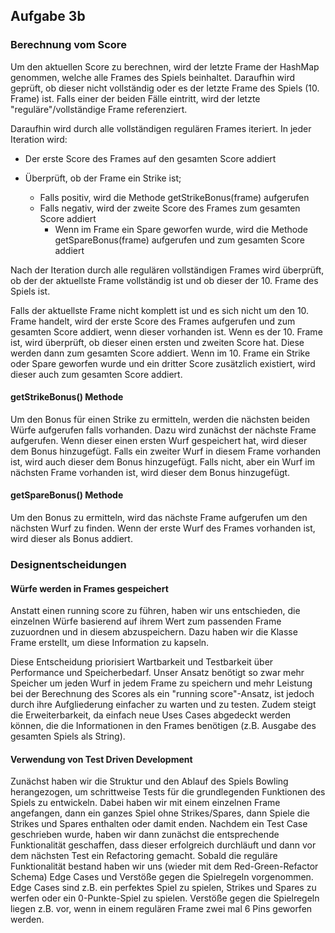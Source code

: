 ## Aufgabe 3b

### Berechnung vom Score

Um den aktuellen Score zu berechnen, wird der letzte Frame der HashMap genommen, welche alle Frames des Spiels beinhaltet. Daraufhin wird geprüft, ob dieser nicht vollständig oder es der letzte Frame des Spiels (10. Frame) ist. Falls einer der beiden Fälle eintritt, wird der letzte "reguläre"/vollständige Frame referenziert.

Daraufhin wird durch alle vollständigen regulären Frames iteriert.
In jeder Iteration wird:

* Der erste Score des Frames auf den gesamten Score addiert
* Überprüft, ob der Frame ein Strike ist; 
    
    * Falls positiv, wird die Methode getStrikeBonus(frame) aufgerufen
    * Falls negativ, wird der zweite Score des Frames zum gesamten Score addiert 
      * Wenn im Frame ein Spare geworfen wurde, wird die Methode getSpareBonus(frame) aufgerufen und zum gesamten Score addiert

Nach der Iteration durch alle regulären vollständigen Frames wird überprüft, ob der der aktuellste Frame vollständig ist und ob dieser der 10. Frame des Spiels ist.

Falls der aktuellste Frame nicht komplett ist und es sich nicht um den 10. Frame handelt, wird der erste Score des Frames aufgerufen und zum gesamten Score addiert, wenn dieser vorhanden ist.
Wenn es der 10. Frame ist, wird überprüft, ob dieser einen ersten und zweiten Score hat. Diese werden dann zum gesamten Score addiert. Wenn im 10. Frame ein Strike oder Spare geworfen wurde und ein dritter Score zusätzlich existiert, wird dieser auch zum gesamten Score addiert.

#### getStrikeBonus() Methode

Um den Bonus für einen Strike zu ermitteln, werden die nächsten beiden Würfe aufgerufen falls vorhanden. Dazu wird zunächst der nächste Frame aufgerufen. Wenn dieser einen ersten Wurf gespeichert hat,
wird dieser dem Bonus hinzugefügt. Falls ein zweiter Wurf in diesem Frame vorhanden ist, wird auch dieser dem Bonus hinzugefügt. Falls nicht, aber ein Wurf im nächsten Frame vorhanden ist,
wird dieser dem Bonus hinzugefügt.

#### getSpareBonus() Methode

Um den Bonus zu ermitteln, wird das nächste Frame aufgerufen um den nächsten Wurf zu finden. Wenn der erste Wurf des Frames vorhanden ist, wird dieser als Bonus addiert.


### Designentscheidungen

#### Würfe werden in Frames gespeichert

Anstatt einen running score zu führen, haben wir uns entschieden, die einzelnen Würfe basierend auf ihrem Wert zum passenden Frame zuzuordnen und in diesem abzuspeichern.
Dazu haben wir die Klasse Frame erstellt, um diese Information zu kapseln.

Diese Entscheidung priorisiert Wartbarkeit und Testbarkeit über Performance und Speicherbedarf. Unser Ansatz benötigt so zwar mehr Speicher um jeden Wurf in jedem Frame zu speichern
und mehr Leistung bei der Berechnung des Scores als ein "running score"-Ansatz, ist jedoch durch ihre Aufgliederung einfacher zu warten und zu testen.
Zudem steigt die Erweiterbarkeit, da einfach neue Uses Cases abgedeckt werden können, die die Informationen in den Frames benötigen (z.B. Ausgabe des gesamten Spiels als String).

#### Verwendung von Test Driven Development

Zunächst haben wir die Struktur und den Ablauf des Spiels Bowling herangezogen, um schrittweise Tests für die grundlegenden Funktionen des Spiels zu entwickeln.
Dabei haben wir mit einem einzelnen Frame angefangen, dann ein ganzes Spiel ohne Strikes/Spares, dann Spiele die Strikes und Spares enthalten oder damit enden.
Nachdem ein Test Case geschrieben wurde, haben wir dann zunächst die entsprechende Funktionalität geschaffen, dass dieser erfolgreich durchläuft
und dann vor dem nächsten Test ein Refactoring gemacht.
Sobald die reguläre Funktionalität bestand haben wir uns (wieder mit dem Red-Green-Refactor Schema) Edge Cases und Verstöße gegen die Spielregeln vorgenommen.
Edge Cases sind z.B. ein perfektes Spiel zu spielen, Strikes und Spares zu werfen oder ein 0-Punkte-Spiel zu spielen.
Verstöße gegen die Spielregeln liegen z.B. vor, wenn in einem regulären Frame zwei mal 6 Pins geworfen werden.